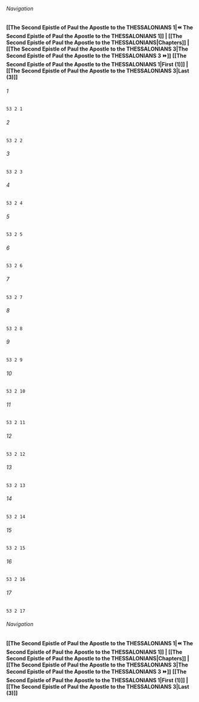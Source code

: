 
###### Navigation
**[[The Second Epistle of Paul the Apostle to the THESSALONIANS 1|⏪ The Second Epistle of Paul the Apostle to the THESSALONIANS 1]] | [[The Second Epistle of Paul the Apostle to the THESSALONIANS|Chapters]] | [[The Second Epistle of Paul the Apostle to the THESSALONIANS 3|The Second Epistle of Paul the Apostle to the THESSALONIANS 3 ⏩]]**
**[[The Second Epistle of Paul the Apostle to the THESSALONIANS 1|First (1)]] | [[The Second Epistle of Paul the Apostle to the THESSALONIANS 3|Last (3)]]**

###### 1
``` verse
53 2 1 
```
###### 2
``` verse
53 2 2 
```
###### 3
``` verse
53 2 3 
```
###### 4
``` verse
53 2 4 
```
###### 5
``` verse
53 2 5 
```
###### 6
``` verse
53 2 6 
```
###### 7
``` verse
53 2 7 
```
###### 8
``` verse
53 2 8 
```
###### 9
``` verse
53 2 9 
```
###### 10
``` verse
53 2 10 
```
###### 11
``` verse
53 2 11 
```
###### 12
``` verse
53 2 12 
```
###### 13
``` verse
53 2 13 
```
###### 14
``` verse
53 2 14 
```
###### 15
``` verse
53 2 15 
```
###### 16
``` verse
53 2 16 
```
###### 17
``` verse
53 2 17 
```

###### Navigation
**[[The Second Epistle of Paul the Apostle to the THESSALONIANS 1|⏪ The Second Epistle of Paul the Apostle to the THESSALONIANS 1]] | [[The Second Epistle of Paul the Apostle to the THESSALONIANS|Chapters]] | [[The Second Epistle of Paul the Apostle to the THESSALONIANS 3|The Second Epistle of Paul the Apostle to the THESSALONIANS 3 ⏩]]**
**[[The Second Epistle of Paul the Apostle to the THESSALONIANS 1|First (1)]] | [[The Second Epistle of Paul the Apostle to the THESSALONIANS 3|Last (3)]]**

